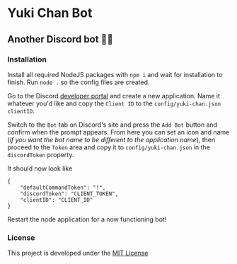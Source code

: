 # Yuki Chan Bot
## Another Discord bot :man_shrugging:

### Installation
Install all required NodeJS packages with `npm i` and wait for installation to finish.
Run `node .` so the config files are created.

Go to the Discord [developer portal](https://discordapp.com/developers/applications/) and create a new application.
Name it whatever you'd like and copy the `Client ID` to the `config/yuki-chan.json` `clientID`.

Switch to the `Bot` tab on Discord's site and press the `Add Bot` button and confirm
when the prompt appears.
From here you can set an icon and name (*if you want the bot name to be different
to the application name*), then proceed to the `Token` area and copy it to `config/yuki-chan.json` in the `discordToken` property.

It should now look like

```
{
	"defaultCommandToken": "!",
	"discordToken": "CLIENT_TOKEN",
	"clientID": "CLIENT_ID"
}
```

Restart the node application for a now functioning bot!

### License
This project is developed under the [MIT License](./LICENSE)
